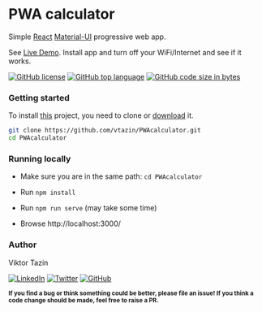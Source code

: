 <h1>PWA calculator</h1>

Simple [React](https://reactjs.org/) [Material-UI](https://github.com/mui-org/material-ui) progressive web app.

See [Live Demo](https://react-pwa-calculator.herokuapp.com/). 
Install app and turn off your WiFi/Internet and see if it works.

[![GitHub license](https://img.shields.io/github/license/vtazin/PWAcalculator?logo=github)](https://github.com/vtazin/PWAcalculator/blob/next/LICENSE) 
[![GitHub top language](https://img.shields.io/github/languages/top/vtazin/PWAcalculator?logo=typescript)](https://github.com/vtazin/PWAcalculator/) 
[![GitHub code size in bytes](https://img.shields.io/github/languages/code-size/vtazin/PWAcalculator?color=yellow&logo=github)](https://github.com/vtazin/PWAcalculator)


### Getting started

To install [this](https://github.com/vtazin/PWAcalculator/) project, you need to clone or [download](https://github.com/vtazin/PWAcalculator/archive/refs/heads/main.zip) it.

```bash
git clone https://github.com/vtazin/PWAcalculator.git
cd PWAcalculator
```


### Running locally

- Make sure you are in the same path: `cd PWAcalculator`

- Run `npm install`

- Run `npm run serve` (may take some time)

- Browse http://localhost:3000/


### Author
Viktor Tazin

[![LinkedIn](https://img.shields.io/badge/LinkedIn-0077B5?style=for-the-badge&logo=linkedin&logoColor=white)](https://www.linkedin.com/in/victor-tazin-185a53215/)
[![Twitter](https://img.shields.io/badge/Twitter-1DA1F2?style=for-the-badge&logo=twitter&logoColor=white)](https://twitter.com/Viktor27350171) 
[![GitHub](https://img.shields.io/badge/GitHub-100000?style=for-the-badge&logo=github&logoColor=white)](https://github.com/vtazin/)

<sub><strong>If you find a bug or think something could be better, please file an issue! If you think a code change should be made, feel free to raise a PR.</strong></sub>
